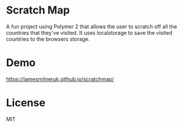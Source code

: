 # Scratch Map

A fun project using Polymer 2 that allows the user to scratch off all the countries that they've visited. It uses localstorage to save the visited countries to the browsers storage.

# Demo

https://jamesmilneruk.github.io/scratchmap/


# License 
MIT